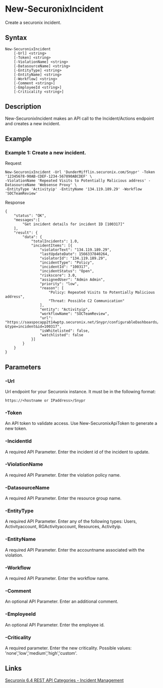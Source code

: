 # New-SecuronixIncident
Create a securonix incident.

## Syntax
```
New-SecuronixIncident
    [-Url] <string>
    [-Token] <string>
    [-ViolationName] <string>
    [-DatasourceName] <string>
    [-EntityType] <string>
    [-EntityName] <string>
    [-Workflow] <string>
    [-Comment <string>]
    [-EmployeeId <string>]
    [-Criticality <string>]
```

## Description
New-SecuronixIncident makes an API call to the Incident/Actions endpoint and creates a new incident.

## Example

### Example 1: Create a new incident.
Request
```
New-SecuronixIncident -Url 'DunderMifflin.securonix.com/Snypr' -Token '12345678-90AB-CDEF-1234-567890ABCDEF' \
-ViolationName 'Repeated Visits to Potentially Malicious address' -DatasourceName 'Websense Proxy' \
-EntityType 'Activityip' -EntityName '134.119.189.29' -Workflow 'SOCTeamReview'
```

Response
```
{
    "status": "OK",
    "messages":[
        "Get incident details for incident ID [100317]"
    ],
    "result": {
        "data": {
            "totalIncidents": 1.0,
            "incidentItems": [{
                "violatorText": "134.119.189.29",
                "lastUpdateDate": 1566337840264,
                "violatorId": "134.119.189.29",
                "incidentType": "Policy",
                "incidentId": "100317",
                "incidentStatus": "Open",
                "riskscore": 3.0,
                "assignedUser": "Admin Admin",
                "priority": "low",
                "reason": [
                    "Policy: Repeated Visits to Potentially Malicious address",
                    "Threat: Possible C2 Communication"
                ],
                "entity": "Activityip",
                "workflowName": "SOCTeamReview",
                "url": "https://saaspocapp2t14wptp.securonix.net/Snypr/configurableDashboards/view?&type=incident&id=100317",
                "isWhitelisted": false,
                "watchlisted": false
            }]
        }
    }
}
```

## Parameters

### -Url
Url endpoint for your Securonix instance.
It must be in the following format:
```
https://<hostname or IPaddress>/Snypr
```
### -Token
An API token to validate access. Use New-SecuronixApiToken to generate a new token.

### -IncidentId
A required API Parameter. Enter the incident id of the incident to update.

### -ViolationName
A required API Parameter. Enter the violation policy name.

### -DatasourceName
A required API Parameter. Enter the resource group name.

### -EntityType
A required API Parameter. Enter any of the following types: Users, Activityaccount, RGActivityaccount, Resources, Activityip.

### -EntityName
A required API Parameter. Enter the accountname associated with the violation.

### -Workflow
A required API Parameter. Enter the workflow name.

### -Comment
An optional API Parameter. Enter an additional comment.

### -EmployeeId
An optional API Parameter. Enter the employee id.

### -Criticality
A required parameter. Enter the new criticality. Possible values: 'none','low','medium','high','custom'.

## Links
[Securonix 6.4 REST API Categories - Incident Management](https://documentation.securonix.com/onlinedoc/Content/6.4%20Cloud/Content/SNYPR%206.4/6.4%20Guides/Web%20Services/6.4_REST%20API%20Categories.htm#IncidentManagement)